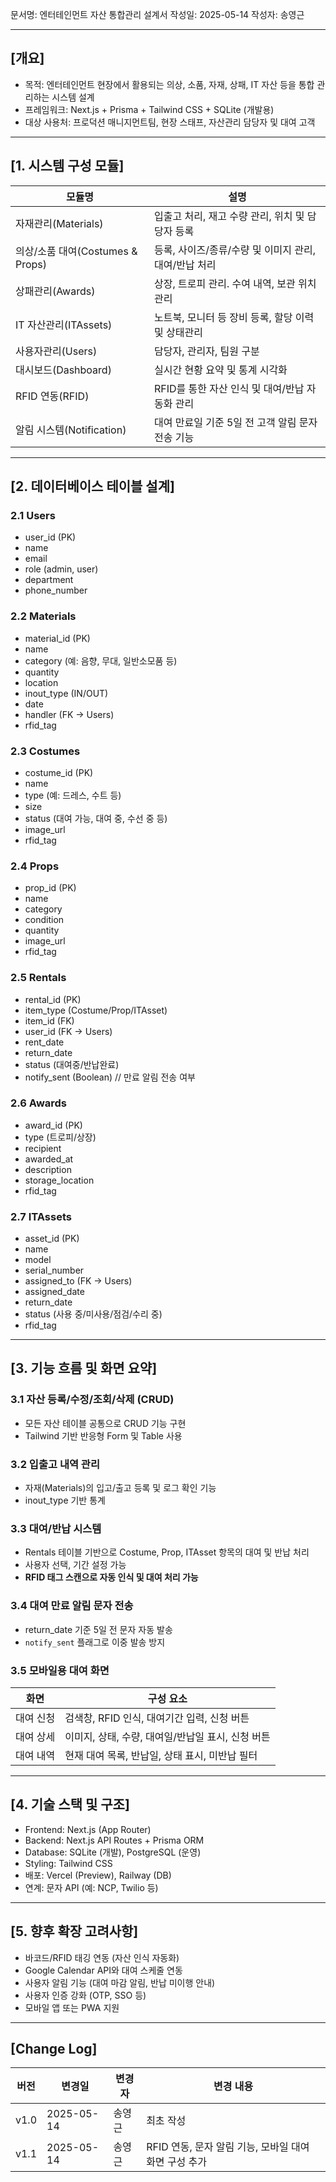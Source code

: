 문서명: 엔터테인먼트 자산 통합관리 설계서
작성일: 2025-05-14
작성자: 송영근

---

## \[개요]

* 목적: 엔터테인먼트 현장에서 활용되는 의상, 소품, 자재, 상패, IT 자산 등을 통합 관리하는 시스템 설계
* 프레임워크: Next.js + Prisma + Tailwind CSS + SQLite (개발용)
* 대상 사용처: 프로덕션 매니지먼트팀, 현장 스태프, 자산관리 담당자 및 대여 고객

---

## \[1. 시스템 구성 모듈]

| 모듈명                        | 설명                               |
| -------------------------- | -------------------------------- |
| 자재관리(Materials)            | 입출고 처리, 재고 수량 관리, 위치 및 담당자 등록    |
| 의상/소품 대여(Costumes & Props) | 등록, 사이즈/종류/수량 및 이미지 관리, 대여/반납 처리 |
| 상패관리(Awards)               | 상장, 트로피 관리. 수여 내역, 보관 위치 관리      |
| IT 자산관리(ITAssets)          | 노트북, 모니터 등 장비 등록, 할당 이력 및 상태관리   |
| 사용자관리(Users)               | 담당자, 관리자, 팀원 구분                  |
| 대시보드(Dashboard)            | 실시간 현황 요약 및 통계 시각화               |
| RFID 연동(RFID)              | RFID를 통한 자산 인식 및 대여/반납 자동화 관리    |
| 알림 시스템(Notification)       | 대여 만료일 기준 5일 전 고객 알림 문자 전송 기능    |

---

## \[2. 데이터베이스 테이블 설계]

### 2.1 Users

* user\_id (PK)
* name
* email
* role (admin, user)
* department
* phone\_number

### 2.2 Materials

* material\_id (PK)
* name
* category (예: 음향, 무대, 일반소모품 등)
* quantity
* location
* inout\_type (IN/OUT)
* date
* handler (FK → Users)
* rfid\_tag

### 2.3 Costumes

* costume\_id (PK)
* name
* type (예: 드레스, 수트 등)
* size
* status (대여 가능, 대여 중, 수선 중 등)
* image\_url
* rfid\_tag

### 2.4 Props

* prop\_id (PK)
* name
* category
* condition
* quantity
* image\_url
* rfid\_tag

### 2.5 Rentals

* rental\_id (PK)
* item\_type (Costume/Prop/ITAsset)
* item\_id (FK)
* user\_id (FK → Users)
* rent\_date
* return\_date
* status (대여중/반납완료)
* notify\_sent (Boolean) // 만료 알림 전송 여부

### 2.6 Awards

* award\_id (PK)
* type (트로피/상장)
* recipient
* awarded\_at
* description
* storage\_location
* rfid\_tag

### 2.7 ITAssets

* asset\_id (PK)
* name
* model
* serial\_number
* assigned\_to (FK → Users)
* assigned\_date
* return\_date
* status (사용 중/미사용/점검/수리 중)
* rfid\_tag

---

## \[3. 기능 흐름 및 화면 요약]

### 3.1 자산 등록/수정/조회/삭제 (CRUD)

* 모든 자산 테이블 공통으로 CRUD 기능 구현
* Tailwind 기반 반응형 Form 및 Table 사용

### 3.2 입출고 내역 관리

* 자재(Materials)의 입고/출고 등록 및 로그 확인 기능
* inout\_type 기반 통계

### 3.3 대여/반납 시스템

* Rentals 테이블 기반으로 Costume, Prop, ITAsset 항목의 대여 및 반납 처리
* 사용자 선택, 기간 설정 가능
* **RFID 태그 스캔으로 자동 인식 및 대여 처리 가능**

### 3.4 대여 만료 알림 문자 전송

* return\_date 기준 5일 전 문자 자동 발송
* `notify_sent` 플래그로 이중 발송 방지

### 3.5 모바일용 대여 화면

| 화면    | 구성 요소                          |
| ----- | ------------------------------ |
| 대여 신청 | 검색창, RFID 인식, 대여기간 입력, 신청 버튼   |
| 대여 상세 | 이미지, 상태, 수량, 대여일/반납일 표시, 신청 버튼 |
| 대여 내역 | 현재 대여 목록, 반납일, 상태 표시, 미반납 필터   |

---

## \[4. 기술 스택 및 구조]

* Frontend: Next.js (App Router)
* Backend: Next.js API Routes + Prisma ORM
* Database: SQLite (개발), PostgreSQL (운영)
* Styling: Tailwind CSS
* 배포: Vercel (Preview), Railway (DB)
* 연계: 문자 API (예: NCP, Twilio 등)

---

## \[5. 향후 확장 고려사항]

* 바코드/RFID 태깅 연동 (자산 인식 자동화)
* Google Calendar API와 대여 스케줄 연동
* 사용자 알림 기능 (대여 마감 알림, 반납 미이행 안내)
* 사용자 인증 강화 (OTP, SSO 등)
* 모바일 앱 또는 PWA 지원

---

## \[Change Log]

| 버전   | 변경일        | 변경자 | 변경 내용                              |
| ---- | ---------- | --- | ---------------------------------- |
| v1.0 | 2025-05-14 | 송영근 | 최초 작성                              |
| v1.1 | 2025-05-14 | 송영근 | RFID 연동, 문자 알림 기능, 모바일 대여 화면 구성 추가 |

